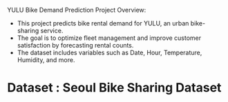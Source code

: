YULU Bike Demand Prediction
Project Overview:
- This project predicts bike rental demand for YULU, an urban bike-sharing service.
- The goal is to optimize fleet management and improve customer satisfaction by forecasting rental counts.
- The dataset includes variables such as Date, Hour, Temperature, Humidity, and more.
# Dataset : Seoul Bike Sharing Dataset
